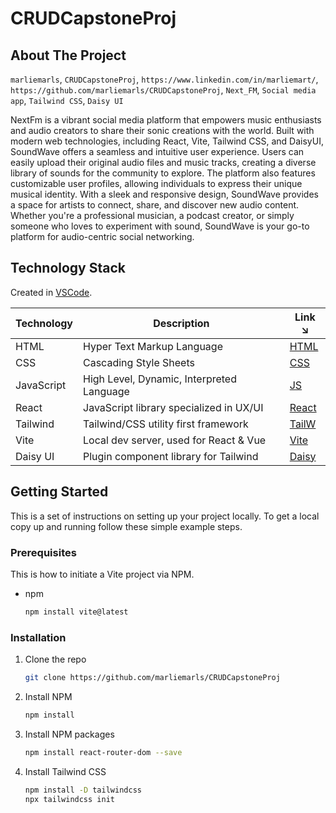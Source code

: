 # CRUDCapstoneProj

## About The Project
 `marliemarls`, `CRUDCapstoneProj`, `https://www.linkedin.com/in/marliemart/`, `https://github.com/marliemarls/CRUDCapstoneProj`, `Next_FM`, `Social media app`, `Tailwind CSS`, `Daisy UI`

NextFm is a vibrant social media platform that empowers music enthusiasts and audio creators to share their sonic creations with the world. Built with modern web technologies, including React, Vite, Tailwind CSS, and DaisyUI, SoundWave offers a seamless and intuitive user experience. Users can easily upload their original audio files and music tracks, creating a diverse library of sounds for the community to explore. The platform also features customizable user profiles, allowing individuals to express their unique musical identity. With a sleek and responsive design, SoundWave provides a space for artists to connect, share, and discover new audio content. Whether you're a professional musician, a podcast creator, or simply someone who loves to experiment with sound, SoundWave is your go-to platform for audio-centric social networking.

## Technology Stack

Created in [VSCode].

| Technology | Description                               | Link ↘️ |
|------------|-------------------------------------------|--------|
| HTML       | Hyper Text Markup Language                | [HTML] |
| CSS        | Cascading Style Sheets                    | [CSS]  |
| JavaScript | High Level, Dynamic, Interpreted Language | [JS]   | 
| React      | JavaScript library specialized in UX/UI   | [React]|
| Tailwind   | Tailwind/CSS utility first framework      | [TailW]|
| Vite       | Local dev server, used for React & Vue    | [Vite] |
| Daisy UI   | Plugin component library for Tailwind     | [Daisy]|

<!-- GETTING STARTED -->
## Getting Started

This is a set of instructions on setting up your project locally. To get a local copy up and running follow these simple example steps.

### Prerequisites

This is how to initiate a Vite project via NPM.

* npm
  ```sh
  npm install vite@latest
  ```
### Installation

1. Clone the repo
   ```sh
   git clone https://github.com/marliemarls/CRUDCapstoneProj
   ```
2. Install NPM 
   ```sh
   npm install 
   ```
3. Install NPM packages
   ```sh
   npm install react-router-dom --save
   ``` 
4. Install Tailwind CSS
   ```sh
   npm install -D tailwindcss
   npx tailwindcss init
   ```

<!-- MARKDOWN LINKS & IMAGES -->

[React]: https://react.dev/
[Vite]: https://vitejs.dev/guide/
[HTML]: https://html.com/
[JS]: https://www.javascript.com/
[CSS]: https://www.w3.org/Style/CSS/Overview.en.html
[VSCode]: https://code.visualstudio.com/
[TailW]: https://tailwindcss.com/
[Daisy]: https://daisyui.com/docs/install/